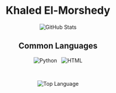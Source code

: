 <h1 align="center">
Khaled El-Morshedy
</h1>
<p align="center">
<img alt = "GitHub Stats" src="https://github-readme-stats.vercel.app/api?username=elmoiv&show_icons=true&icon_color=000000&hide_border=true&title_color=5391FE&text_color=555">
</p>
<h2 align="center">
Common Languages
 </h2>
<p align="center">
  <img alt = "Python" src="https://img.shields.io/badge/-Python-informational?style=for-the-badge&logo=Python&logoColor=white">&nbsp; &nbsp;<img alt = "HTML" src="https://img.shields.io/badge/-HTML-E15622?style=for-the-badge&logo=HTML5&logoColor=white">
</p>
<br>

<p align="center">
<img alt = "Top Language" src="https://github-readme-stats.vercel.app/api/top-langs/?username=elmoiv&hide=html,&hide_border=true&title_color=5391FE&text_color=555">
</p>
